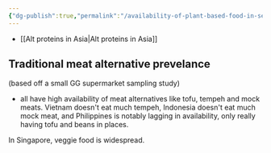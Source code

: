 ```yaml
---
{"dg-publish":true,"permalink":"/availability-of-plant-based-food-in-se-asia/","tags":["asia","plant_based_alternative_proteins"],"created":"2025-10-23T17:42:43.147+01:00","updated":"2025-10-23T17:42:43.148+01:00"}
---
```

 

- [[Alt proteins in Asia\|Alt proteins in Asia]]

## Traditional meat alternative prevelance
(based off a small GG supermarket sampling study)
- all have high availability of meat alternatives like tofu, tempeh and mock meats. Vietnam doesn't eat much tempeh, Indonesia doesn't eat much mock meat, and Philippines is notably lagging in availability, only really having tofu and beans in places.

In Singapore, veggie food is widespread. 
